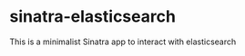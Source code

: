 sinatra-elasticsearch
=====================

This is a minimalist Sinatra app to interact with elasticsearch
